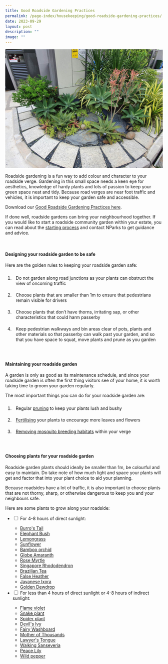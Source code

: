 ```yaml
---
title: Good Roadside Gardening Practices
permalink: /page-index/housekeeping/good-roadside-gardening-practices/
date: 2023-09-29
layout: post
description: ""
image: ""
---
```

<style>
	ol li {
	 padding: 10px;
	}
</style>

<section>
	<img title="A roadside garden in a private estate. Photo by Jacqueline Chua." src="/images/Hardscapes/Nim%20roadside%20(2).jpg">
	<p>Roadside gardening is a fun way to add colour and character to your roadside verge. Gardening in this small space needs a keen eye for aesthetics, knowledge of hardy plants and lots of passion to keep your green space neat and tidy. Because road verges are near foot traffic and vehicles, it is important to keep your garden safe and accessible.</p>
<p>Download our <a href="/files/good%20roadside%20gardening%20practices.pdf">Good Roadside Gardening Practices here</a>.</p>
	<p>If done well, roadside gardens can bring your neighbourhood together. If you would like to start a roadside community garden within your estate, you can read about the <a href="/get-involved/community-gardens/#accordion3">starting process</a> and contact NParks to get guidance and advice.</p>
	<br>
</section>

<section>
	<h4>Designing your roadside garden to be safe</h4>
	<p>Here are the golden rules to keeping your roadside garden safe:</p>
	<ol>
		<li>Do not garden along road junctions as your plants can obstruct the view of oncoming traffic</li>
		<li>Choose plants that are smaller than 1m to ensure that pedestrians remain visible for drivers</li>
		<li>Choose plants that don’t have thorns, irritating sap, or other characteristics that could harm passerby</li>
		<li>Keep pedestrian walkways and bin areas clear of pots, plants and other materials so that passerby can walk past your garden, and so that you have space to squat, move plants and prune as you garden</li>
	</ol>
	<br>
</section>

<section>
	<h4>Maintaining your roadside garden</h4>
	<p>A garden is only as good as its maintenance schedule, and since your roadside garden is often the first thing visitors see of your home, it is worth taking time to groom your garden regularly.</p>
	<p>The most important things you can do for your roadside garden are:</p>
	<ol>
		<li>Regular <a href="/page-index/horticulture-techniques/pruning/">pruning</a> to keep your plants lush and bushy</li>
		<li><a href="/page-index/horticulture-techniques/fertilising/">Fertilising</a> your plants to encourage more leaves and flowers</li>
		<li><a href="/page-index/housekeeping/keeping-gardens-mosquito-free/">Removing mosquito breeding habitats</a> within your verge</li>
	<ol>
	<br>
</ol></ol></section>
	
<section>
	<h4>Choosing plants for your roadside garden</h4>
	<p>Roadside garden plants should ideally be smaller than 1m, be colourful and easy to maintain. Do take note of how much light and space your plants will get and factor that into your plant choice to aid your planning.</p>
	<p>Because roadsides have a lot of traffic, it is also important to choose plants that are not thorny, sharp, or otherwise dangerous to keep you and your neighbours safe.</p>
	<p>Here are some plants to grow along your roadside:</p>
	<ul class="jekyllcodex_accordion">
		<li><input type="checkbox" id="accordion1">
		<label for="accordion1">For 4-8 hours of direct sunlight:</label><div>
			<ul>
				<li><a href="/page-index/ornamental-plants/burros-tail">Burro's Tail</a></li>
				<li><a href="/page-index/ornamental-plants/elephant-bush">Elephant Bush</a></li>
				<li><a href="/page-index/edible-plants/lemongrass">Lemongrass</a></li>
				<li><a href="/page-index/ornamental-plants/sunflower">Sunflower</a></li>
				<li><a href="/page-index/ornamental-plants/bamboo-orchid">Bamboo orchid</a></li>
				<li><a href="/page-index/ornamental-plants/globe-amaranth">Globe Amaranth</a></li>
				<li><a href="/page-index/ornamental-plants/rose-myrtle">Rose Myrtle</a></li>
				<li><a href="/page-index/ornamental-plants/singapore-rhododendron">Singapore Rhododendron</a></li>
				<li><a href="/page-index/ornamental-plants/brazilian-tea">Brazilian Tea</a></li>
				<li><a href="/page-index/ornamental-plants/false-heather">False Heather</a></li>
				<li><a href="/page-index/ornamental-plants/javanese-ixora">Javanese Ixora</a></li>
				<li><a href="/page-index/ornamental-plants/golden-dewdrop">Golden Dewdrop</a></li>
			</ul>
		</div></li>
		<li><input type="checkbox" id="accordion2">
		<label for="accordion2">For less than 4 hours of direct sunlight or 4-8 hours of indirect sunlight:</label><div>
			<ul>
				<li><a href="/page-index/ornamental-plants/flame-violet">Flame violet</a></li>
				<li><a href="/page-index/ornamental-plants/snake-plant">Snake plant</a></li>
				<li><a href="/page-index/ornamental-plants/spider-plant">Spider plant</a></li>
				<li><a href="/page-index/ornamental-plants/devils-ivy">Devil's Ivy</a></li>
				<li><a href="/page-index/ornamental-plants/fairy-washboard">Fairy Washboard</a></li>
				<li><a href="/page-index/ornamental-plants/mother-of-thousands">Mother of Thousands</a></li>
				<li><a href="/page-index/ornamental-plants/lawyers-tongue">Lawyer's Tongue</a></li>
				<li><a href="/page-index/ornamental-plants/walking-sanseveria">Walking Sanseveria</a></li>
				<li><a href="/page-index/ornamental-plants/peace-lily">Peace Lily</a></li>
				<li><a href="/page-index/ornamental-plants/wild-pepper">Wild pepper</a></li>
			</ul>
		</div></li>
	</ul>
	<br>
</section>